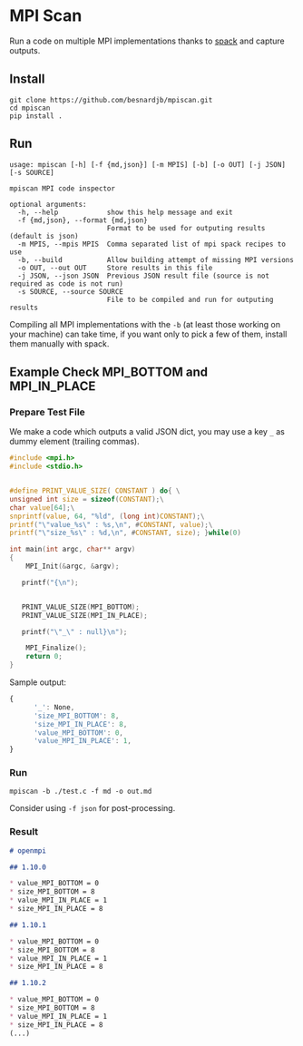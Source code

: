 # MPI Scan

Run a code on multiple MPI implementations thanks to [spack](https://spack.io) and capture outputs.

## Install

```
git clone https://github.com/besnardjb/mpiscan.git
cd mpiscan
pip install .
```

## Run

```
usage: mpiscan [-h] [-f {md,json}] [-m MPIS] [-b] [-o OUT] [-j JSON] [-s SOURCE]

mpiscan MPI code inspector

optional arguments:
  -h, --help            show this help message and exit
  -f {md,json}, --format {md,json}
                        Format to be used for outputing results (default is json)
  -m MPIS, --mpis MPIS  Comma separated list of mpi spack recipes to use
  -b, --build           Allow building attempt of missing MPI versions
  -o OUT, --out OUT     Store results in this file
  -j JSON, --json JSON  Previous JSON result file (source is not required as code is not run)
  -s SOURCE, --source SOURCE
                        File to be compiled and run for outputing results
```

Compiling all MPI implementations with the `-b` (at least those working on your machine) can take time, if you want only to pick a few of them, install them manually with spack.


## Example Check MPI_BOTTOM and MPI_IN_PLACE

### Prepare Test File

We make a code which outputs a valid JSON dict, you may use a key `_` as dummy element (trailing commas).

```c
#include <mpi.h>
#include <stdio.h>


#define PRINT_VALUE_SIZE( CONSTANT ) do{ \
unsigned int size = sizeof(CONSTANT);\
char value[64];\
snprintf(value, 64, "%ld", (long int)CONSTANT);\
printf("\"value_%s\" : %s,\n", #CONSTANT, value);\
printf("\"size_%s\" : %d,\n", #CONSTANT, size); }while(0)

int main(int argc, char** argv)
{
	MPI_Init(&argc, &argv);

   printf("{\n");


   PRINT_VALUE_SIZE(MPI_BOTTOM);
   PRINT_VALUE_SIZE(MPI_IN_PLACE);

   printf("\"_\" : null}\n");

	MPI_Finalize();
	return 0;
}

```

Sample output:

```js
{
      '_': None,
      'size_MPI_BOTTOM': 8,
      'size_MPI_IN_PLACE': 8,
      'value_MPI_BOTTOM': 0,
      'value_MPI_IN_PLACE': 1,
}
```


### Run

```
mpiscan -b ./test.c -f md -o out.md
```

Consider using `-f json` for post-processing.


### Result


```md
# openmpi

## 1.10.0

* value_MPI_BOTTOM = 0
* size_MPI_BOTTOM = 8
* value_MPI_IN_PLACE = 1
* size_MPI_IN_PLACE = 8

## 1.10.1

* value_MPI_BOTTOM = 0
* size_MPI_BOTTOM = 8
* value_MPI_IN_PLACE = 1
* size_MPI_IN_PLACE = 8

## 1.10.2

* value_MPI_BOTTOM = 0
* size_MPI_BOTTOM = 8
* value_MPI_IN_PLACE = 1
* size_MPI_IN_PLACE = 8
(...)
```


